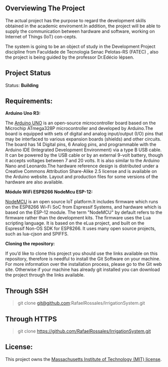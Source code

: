 ## Overviewing The Project

The actual project has the purpose to regard the development skills obtained in the academic enviroment.In addition, 
the project will be able to supply the communication between hardware and software, working on Internet of Things (IoT) con-cepts.

<p>The system is going to be an object of study in the Development Project discipline from Faculdade de Tecnologia Senac Pelotas-RS (FATEC) , also the project is being guided by the professor Dr.Edécio Iépsen.</p>

## Project Status
 Status: **Building**
 
## Requirements:

**Arduino Uno R3:**

The [Arduino UNO](https://en.wikipedia.org/wiki/Arduino_Uno) is an open-source microcontroller board based on the Microchip ATmega328P microcontroller and developed by Arduino.The board is equipped with sets of digital and analog input/output (I/O) pins that may be interfaced to various expansion boards (shields) and other circuits. The board has 14 Digital pins, 6 Analog pins, and programmable with the Arduino IDE (Integrated Development Environment) via a type B USB cable. It can be powered by the USB cable or by an external 9-volt battery, though it accepts voltages between 7 and 20 volts. It is also similar to the Arduino Nano and Leonardo.The hardware reference design is distributed under a Creative Commons Attribution Share-Alike 2.5 license and is available on the Arduino website. Layout and production files for some versions of the hardware are also available.

**Módulo WiFi ESP8266 NodeMcu ESP-12:**

[NodeMCU](https://en.wikipedia.org/wiki/NodeMCU) is an open source IoT platform.It includes firmware which runs on the ESP8266 Wi-Fi SoC from Espressif Systems, and hardware which is based on the ESP-12 module. The term "NodeMCU" by default refers to the firmware rather than the development kits. The firmware uses the Lua scripting language. It is based on the eLua project, and built on the Espressif Non-OS SDK for ESP8266. It uses many open source projects, such as lua-cjson and SPIFFS. 


**Cloning the repository:**

If you’d like to clone this project you should use the links available on this repository, therefore is needful to install the Git Software on your machine. For more information over the installation process, please go to the Git web site. Otherwise if your machine has already  git installed you can download the project through the links available.

## Through SSH
> git clone git@github.com:RafaelRossales/IrrigationSystem.git

## Through HTTPS
> git clone https://github.com/RafaelRossales/IrrigationSystem.git

## License:
This project owns the  [Massachusetts Institute of Technology (MIT) license](https://en.wikipedia.org/wiki/MIT_License).


